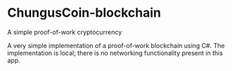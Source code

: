 # ChungusCoin-blockchain
A simple proof-of-work cryptocurrency

A very simple implementation of a proof-of-work blockchain using C#. The implementation is local; there is no networking functionality present in this app.
